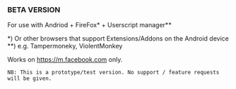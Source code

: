 ### BETA VERSION ###

For use with Andriod + FireFox* + Userscript manager**

*) Or other browsers that support Extensions/Addons on the Android device<br>
**) e.g. Tampermoneky, ViolentMonkey

Works on https://m.facebook.com only.

~~~
NB: This is a prototype/test version. No support / feature requests will be given.
